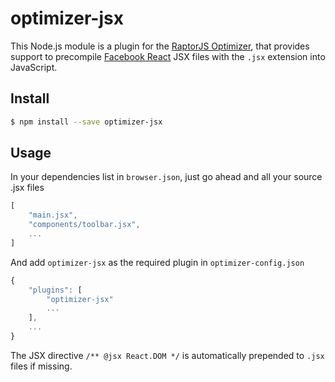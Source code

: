 optimizer-jsx
==============

This Node.js module is a plugin for the [RaptorJS Optimizer](https://github.com/raptorjs/optimizer), that provides support to precompile [Facebook React](http://facebook.github.io/react/) JSX files with the `.jsx` extension into JavaScript.

## Install

```sh
$ npm install --save optimizer-jsx
```


## Usage

In your dependencies list in `browser.json`, just go ahead and all your source .jsx files
```js
[
    "main.jsx",
    "components/toolbar.jsx",
    ...
]
```
And add `optimizer-jsx` as the required plugin in `optimizer-config.json`

```js
{
	"plugins": [
	    "optimizer-jsx"
	    ...
	],
	...
}
```

The JSX directive `/** @jsx React.DOM */` is automatically prepended to `.jsx` files if missing.
